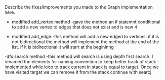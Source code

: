Describe the fixes/improvements you made to the Graph implementation here.

- modified add_vertex method
    -gave the method an if statemnt conditional to add a new vertex to edges that does not exist and is new 4

- modified add_edge
    -this method will add a new edged to vertices. if it is not bidirectional the method will implement the method at the end of the list. if it is bidirectional it will start at the begininng

-dfs search method
    -this method will search is using depth first search. I renamed the elements for naming convention to keep better track of stack
    -implemented while loop to track current in stack is equal to target. Once we have visited target we can remove it from the stack continue with searcj 